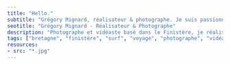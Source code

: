 ```yaml
---
title: "Hello."
subtitle: "Grégory Mignard, réalisateur & photographe. Je suis passionné par les belles histoires et j'essaye de les mettre en valeur à travers mes créations. Merci d'être passé me rendre une visite."
seotitle: "Grégory Mignard - Réalisateur & Photographe"
description: "Photographe et vidéaste basé dans le Finistère, je réalise des images outdoor et documente des histoires authentiques."
tags: ["bretagne", "finistère", "surf", "voyage", "photographe", "vidéaste", "outdoor", "storytelling", "photographie", "microaventures", "océan"]
resources:
- src: "*.jpg"
---
```

